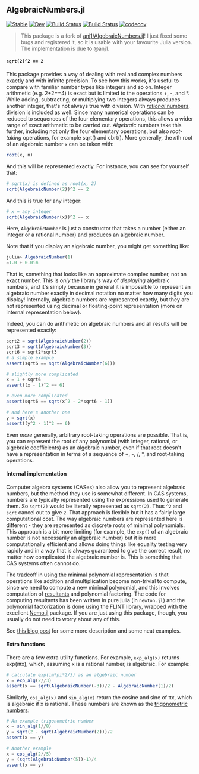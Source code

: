 AlgebraicNumbers.jl
------

<!-- [![Build Status](https://travis-ci.org/anj1/AlgebraicNumbers.jl.svg?branch=master)](https://travis-ci.org/anj1/AlgebraicNumbers.jl)
[![Coverage Status](https://coveralls.io/repos/github/anj1/AlgebraicNumbers.jl/badge.svg?branch=master)](https://coveralls.io/github/anj1/AlgebraicNumbers.jl?branch=master) -->
<!-- [![Build Status](https://github.com/fkastner/AlgebraicNumbers.jl/workflows/CI/badge.svg)](https://github.com/fkastner/AlgebraicNumbers.jl/actions) -->
<!-- [![Coverage Status](https://coveralls.io/repos/github/fkastner/AlgebraicNumbers.jl/badge.svg?branch=master)](https://coveralls.io/github/fkastner/AlgebraicNumbers.jl?branch=master) -->

[![Stable](https://img.shields.io/badge/docs-stable-blue.svg)](https://LauraBMo.github.io/AlgebraicNumbers.jl/stable)
[![Dev](https://img.shields.io/badge/docs-dev-blue.svg)](https://LauraBMo.github.io/AlgebraicNumbers.jl/dev)
[![Build Status](https://github.com/LauraBMo/AlgebraicNumbers.jl/workflows/CI/badge.svg)](https://github.com/LauraBMo/AlgebraicNumbers.jl/actions)
[![Build Status](https://travis-ci.com/LauraBMo/AlgebraicNumbers.jl.svg?branch=LBMo-major)](https://travis-ci.com/LauraBMo/AlgebraicNumbers.jl)
[![codecov](https://codecov.io/gh/LauraBMo/AlgebraicNumbers.jl/branch/LBMo-major/graph/badge.svg?token=G4P533T9AL)](https://codecov.io/gh/LauraBMo/AlgebraicNumbers.jl)

> This package is a fork of [anj1/AlgebraicNumbers.jl](https://github.com/anj1/AlgebraicNumbers.jl)!
> I just fixed some bugs and registered it, so it is usable with your favourite Julia version.
> The implementation is due to @anj1.

#### `sqrt(2)^2 == 2`

This package provides a way of dealing with real and complex numbers exactly and with infinite precision. To see how this works, it's useful to compare with familiar number types like integers and so on. Integer arithmetic (e.g. 2+2==4) is exact but is limited to the operations +, -, and \*. While adding, subtracting, or multiplying two integers always produces another integer, that's not always true with division. With [*rational* numbers](http://docs.julialang.org/en/release-0.4/manual/complex-and-rational-numbers/#rational-numbers), division is included as well. Since many numerical operations can be reduced to sequences of the four elementary operations, this allows a wider range of exact arithmetic to be carried out. *Algebraic* numbers take this further, including not only the four elementary operations, but also *root-taking* operations, for example sqrt() and cbrt(). More generally, the *n*th root of an algebraic number `x` can be taken with:

```julia
root(x, n)
```

And this will be represented exactly. For instance, you can see for yourself that:

```julia
# sqrt(x) is defined as root(x, 2)
sqrt(AlgebraicNumber(2))^2 == 2
```

And this is true for any integer:
```julia
# x = any integer
sqrt(AlgebraicNumber(x))^2 == x
```

Here, `AlgebraicNumber` is just a constructor that takes a number (either an integer or a rational number) and produces an algebraic number.

Note that if you display an algebraic number, you might get something like:
```julia
julia> AlgebraicNumber(1)
≈1.0 + 0.0im
```

That is, something that looks like an approximate complex number, not an exact number. This is *only* the library's way of *displaying* algebraic numbers, and it's simply because in general it is impossible to represent an algebraic number exactly in decimal notation no matter how many digits you display! Internally, algebraic numbers are represented exactly, but they are not represented using decimal or floating-point representation (more on internal representation below).

Indeed, you can do arithmetic on algebraic numbers and all results will be represented exactly:

```julia
sqrt2 = sqrt(AlgebraicNumber(2))
sqrt3 = sqrt(AlgebraicNumber(3))
sqrt6 = sqrt2*sqrt3
# a simple example
assert(sqrt6 == sqrt(AlgebraicNumber(6)))

# slightly more complicated
x = 1 + sqrt6
assert((x - 1)^2 == 6)

# even more complicated
assert(sqrt6 == sqrt(x^2 - 2*sqrt6 - 1))

# and here's another one
y = sqrt(x)
assert((y^2 - 1)^2 == 6)
```

Even *more* generally, arbitrary root-taking operations are possible. That is, you can represent the root of any polynomial (with integer, rational, or algebraic coefficients) as an algebraic number, even if that root doesn't have a representation in terms of a sequence of +, -, /, *, and root-taking operations.

#### Internal implementation

Computer algebra systems (CASes) also allow you to represent algebraic numbers, but the method they use is somewhat different. In CAS systems, numbers are typically represented using the expressions used to generate them. So `sqrt(2)` would be literally represented as `sqrt(2)`. Thus `^2` and `sqrt` cancel out to give `2`. That approach is flexible but it has a fairly large computational cost. The way algebraic numbers are represented here is different - they are represented as discrete roots of minimal polynomials. This approach is a bit more limiting (for example, the `exp()` of an algebraic number is not necessarily an algebraic number) but it is more computationally efficient and allows doing things like equality testing very rapidly and in a way that is always guaranteed to give the correct result, no matter how complicated the algebraic number is. This is something that CAS systems often cannot do.

The tradeoff in using the minimal polynomial representation is that operations like addition and multiplication become non-trivial to compute, since we need to compute a new minimal polynomial, and this involves computation of [resultants](http://specfun.inria.fr/bostan/publications/BoFlSaSc06.pdf) and polynomial factoring. The code for computing resultants has been written in pure julia (in `newton.jl`) and the polynomial factorization is done using the FLINT library, wrapped with the excellent [Nemo.jl](https://github.com/wbhart/Nemo.jl) package. If you are just using this package, though, you usually do not need to worry about any of this.

See [this blog post](https://pseudoprofound.wordpress.com/2016/07/09/some-fun-with-algebraic-numbers/) for some more description and some neat examples.

#### Extra functions

There are a few extra utility functions. For example, `exp_alg(x)` returns exp(iπx), which, assuming x is a rational number, is algebraic. For example:

```julia
# calculate exp(im*pi*2/3) as an algebraic number
x = exp_alg(2//3)
assert(x == sqrt(AlgebraicNumber(-3))/2 - AlgebraicNumber(1)/2)
```

Similarly, `cos_alg(x)` and `sin_alg(x)` return the cosine and sine of πx, which is algebraic if x is rational. These numbers are known as the [trigonometric](https://en.wikipedia.org/wiki/Trigonometric_number) [numbers](https://en.wikipedia.org/wiki/Trigonometric_constants_expressed_in_real_radicals#2.25.C2.B0:_regular_octacontagon_.2880-sided_polygon.29):

```julia
# An example trigonometric number
x = sin_alg(1//8)
y = sqrt(2 - sqrt(AlgebraicNumber(2)))/2
assert(x == y)

# Another example
x = cos_alg(2//5)
y = (sqrt(AlgebraicNumber(5))-1)/4
assert(x == y)
```

